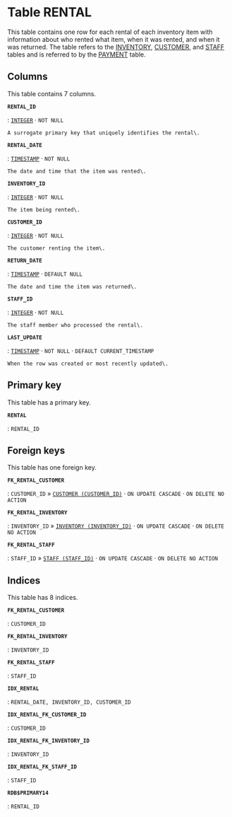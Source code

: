 # Table **RENTAL**

This table contains one row for each rental of each inventory item with information about who rented what item, when it was rented, and when it was returned\. The table refers to the [INVENTORY](../../tables/inventory), [CUSTOMER](../../tables/customer), and [STAFF](../../tables/staff) tables and is referred to by the [PAYMENT](../../tables/payment) table\.

## Columns

This table contains 7 columns.

**`RENTAL_ID`**

:   [`INTEGER`](https://firebirdsql.org/file/documentation/html/en/refdocs/fblangref40/firebird-40-language-reference.html#fblangref40-datatypes-inttypes) · `NOT NULL`

    A surrogate primary key that uniquely identifies the rental\.

**`RENTAL_DATE`**

:   [`TIMESTAMP`](https://firebirdsql.org/file/documentation/html/en/refdocs/fblangref40/firebird-40-language-reference.html#fblangref40-datatypes-datetime) · `NOT NULL`

    The date and time that the item was rented\.

**`INVENTORY_ID`**

:   [`INTEGER`](https://firebirdsql.org/file/documentation/html/en/refdocs/fblangref40/firebird-40-language-reference.html#fblangref40-datatypes-inttypes) · `NOT NULL`

    The item being rented\.

**`CUSTOMER_ID`**

:   [`INTEGER`](https://firebirdsql.org/file/documentation/html/en/refdocs/fblangref40/firebird-40-language-reference.html#fblangref40-datatypes-inttypes) · `NOT NULL`

    The customer renting the item\.

**`RETURN_DATE`**

:   [`TIMESTAMP`](https://firebirdsql.org/file/documentation/html/en/refdocs/fblangref40/firebird-40-language-reference.html#fblangref40-datatypes-datetime) · `DEFAULT NULL`

    The date and time the item was returned\.

**`STAFF_ID`**

:   [`INTEGER`](https://firebirdsql.org/file/documentation/html/en/refdocs/fblangref40/firebird-40-language-reference.html#fblangref40-datatypes-inttypes) · `NOT NULL`

    The staff member who processed the rental\.

**`LAST_UPDATE`**

:   [`TIMESTAMP`](https://firebirdsql.org/file/documentation/html/en/refdocs/fblangref40/firebird-40-language-reference.html#fblangref40-datatypes-datetime) · `NOT NULL` · `DEFAULT CURRENT_TIMESTAMP`

    When the row was created or most recently updated\.

## Primary key

This table has a primary key.

**`RENTAL`**

:   `RENTAL_ID`

## Foreign keys

This table has one foreign key.

**`FK_RENTAL_CUSTOMER`**

:   `CUSTOMER_ID` » [`CUSTOMER (CUSTOMER_ID)`](../../tables/customer) · `ON UPDATE CASCADE` · `ON DELETE NO ACTION`

**`FK_RENTAL_INVENTORY`**

:   `INVENTORY_ID` » [`INVENTORY (INVENTORY_ID)`](../../tables/inventory) · `ON UPDATE CASCADE` · `ON DELETE NO ACTION`

**`FK_RENTAL_STAFF`**

:   `STAFF_ID` » [`STAFF (STAFF_ID)`](../../tables/staff) · `ON UPDATE CASCADE` · `ON DELETE NO ACTION`

## Indices

This table has 8 indices.

**`FK_RENTAL_CUSTOMER`**

:   `CUSTOMER_ID`

**`FK_RENTAL_INVENTORY`**

:   `INVENTORY_ID`

**`FK_RENTAL_STAFF`**

:   `STAFF_ID`

**`IDX_RENTAL`**

:   `RENTAL_DATE, INVENTORY_ID, CUSTOMER_ID`

**`IDX_RENTAL_FK_CUSTOMER_ID`**

:   `CUSTOMER_ID`

**`IDX_RENTAL_FK_INVENTORY_ID`**

:   `INVENTORY_ID`

**`IDX_RENTAL_FK_STAFF_ID`**

:   `STAFF_ID`

**`RDB$PRIMARY14`**

:   `RENTAL_ID`
